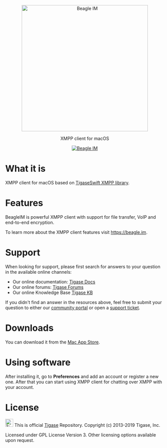 <p align="center">
  <a href="https://beagle.im/">
    <img
      alt="Beagle IM"
      src="https://beagle.im/img/services/darkOrLight.png"
      width="400"
    />
  </a>
</p>

<p align="center">
  XMPP client for macOS
</p>

<p align="center">
  <a href="https://itunes.apple.com/us/app/beagleim-by-tigase-inc/id1445349494?l=pl&ls=1&mt=12">
    <img
      alt="Beagle IM"
      src="https://linkmaker.itunes.apple.com/assets/shared/badges/en-us/macappstore-lrg.svg"
    />
  </a>
</p>

# What it is

XMPP client for macOS based on [TigaseSwift XMPP library](https://github.com/tigaseinc/tigase-swift).

# Features

BeagleIM is powerful XMPP client with support for file transfer, VoIP and end-to-end encryption.

To learn more about the XMPP client features visit https://beagle.im.

# Support

When looking for support, please first search for answers to your question in the available online channels:

* Our online documentation: [Tigase Docs](https://docs.tigase.net)
* Our online forums: [Tigase Forums](https://help.tigase.net/portal/community)
* Our online Knowledge Base [Tigase KB](https://help.tigase.net/portal/kb)

If you didn't find an answer in the resources above, feel free to submit your question to either our
[community portal](https://help.tigase.net/portal/community) or open a [support ticket](https://help.tigase.net/portal/newticket).

# Downloads

You can download it from the [Mac App Store](https://itunes.apple.com/us/app/beagleim-by-tigase-inc/id1445349494?l=pl&ls=1&mt=1).

# Using software

After installing it, go to **Preferences** and add an account or register a new one. After that you can start using XMPP client for chatting over XMPP with your account.

# License

<img alt="Tigase Tigase Logo" src="https://tigase.net/" width="25"/> This is official <a href="https://tigase.net/">Tigase</a> Repository.
Copyright (c) 2013-2019 Tigase, Inc.

Licensed under GPL License Version 3. Other licensing options available upon request.
